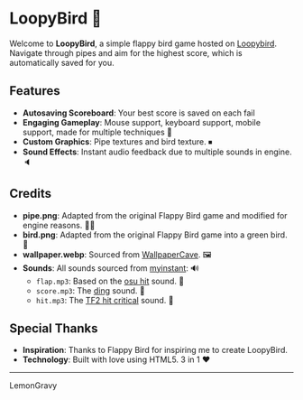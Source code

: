 # LoopyBird 🐤

Welcome to **LoopyBird**, a simple flappy bird game hosted on [Loopybird](https://mangycat.github.io/LoopyBird). Navigate through pipes and aim for the highest score, which is automatically saved for you.

## Features

- **Autosaving Scoreboard**: Your best score is saved on each fail
- **Engaging Gameplay**: Mouse support, keyboard support, mobile support, made for multiple techniques 📱
- **Custom Graphics**: Pipe textures and bird texture. ⏹
- **Sound Effects**: Instant audio feedback due to multiple sounds in engine. 🔈

## Credits

- **pipe.png**: Adapted from the original Flappy Bird game and modified for engine reasons. 👨‍🔧
- **bird.png**: Adapted from the original Flappy Bird game into a green bird. 🦚
- **wallpaper.webp**: Sourced from [WallpaperCave](https://wallpapercave.com/flappy-bird-wallpapers). 🖼
- **Sounds**: All sounds sourced from [myinstant](https://www.myinstants.com/): 🔊
  - `flap.mp3`: Based on the [osu hit](https://www.myinstants.com/en/instant/osu-hit-sound-29289/) sound. 🎯
  - `score.mp3`: The [ding](https://www.myinstants.com/en/instant/correct-ding-gameshow/) sound. 🎰
  - `hit.mp3`: The [TF2 hit critical](https://www.myinstants.com/en/instant/tf2-critical-hit-33843/) sound. 🍳

## Special Thanks

- **Inspiration**: Thanks to Flappy Bird for inspiring me to create LoopyBird. 
- **Technology**: Built with love using HTML5. 3 in 1 ❤

---

LemonGravy
